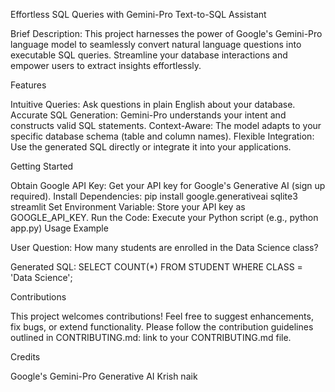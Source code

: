 Effortless SQL Queries with Gemini-Pro Text-to-SQL Assistant

Brief Description: This project harnesses the power of Google's Gemini-Pro language model to seamlessly convert natural language questions into executable SQL queries. Streamline your database interactions and empower users to extract insights effortlessly.

Features

Intuitive Queries: Ask questions in plain English about your database.
Accurate SQL Generation: Gemini-Pro understands your intent and constructs valid SQL statements.
Context-Aware: The model adapts to your specific database schema (table and column names).
Flexible Integration: Use the generated SQL directly or integrate it into your applications.


Getting Started

Obtain Google API Key: Get your API key for Google's Generative AI (sign up required).
Install Dependencies: pip install google.generativeai sqlite3 streamlit
Set Environment Variable: Store your API key as GOOGLE_API_KEY.
Run the Code: Execute your Python script (e.g., python app.py)
Usage Example

User Question: How many students are enrolled in the Data Science class?

Generated SQL:  SELECT COUNT(*) FROM STUDENT WHERE CLASS = 'Data Science';

Contributions

This project welcomes contributions! Feel free to suggest enhancements, fix bugs, or extend functionality. Please follow the contribution guidelines outlined in CONTRIBUTING.md: link to your CONTRIBUTING.md file.

Credits

Google's Gemini-Pro Generative AI
Krish naik
